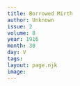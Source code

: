 ```yaml
---
title: Borrowed Mirth
author: Unknown
issue: 2
volume: 8
year: 1916
month: 30
day: V
tags:
layout: page.njk
image:
---
```

